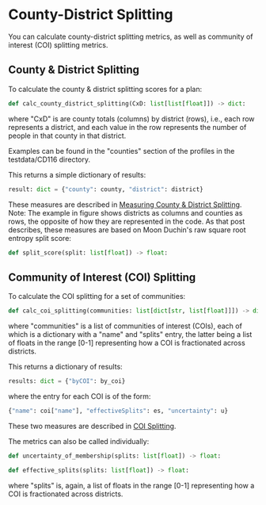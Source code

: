 # County-District Splitting

You can calculate county-district splitting metrics, as well as community of interest (COI) splitting metrics.

## County & District Splitting

To calculate the county & district splitting scores for a plan:

```python
def calc_county_district_splitting(CxD: list[list[float]]) -> dict:
```

where "CxD" is are county totals (columns) by district (rows), i.e.,
each row represents a district, and each value in the row represents 
the number of people in that county in that district.

Examples can be found in the "counties" section of the profiles in the testdata/CD116 directory.

This returns a simple dictionary of results:

```python
result: dict = {"county": county, "district": district}
```

These measures are described in [Measuring County & District Splitting](https://medium.com/dra-2020/measuring-county-district-splitting-48a075bcce39). 
Note: The example in figure shows districts as columns and counties as rows, the opposite of how
they are represented in the code.
As that post describes, these measures are based on Moon Duchin's raw square root entropy split score:

```python
def split_score(split: list[float]) -> float:
```

## Community of Interest (COI) Splitting

To calculate the COI splitting for a set of communities:

```python
def calc_coi_splitting(communities: list[dict[str, list[float]]]) -> dict:
```

where "communities" is a list of communities of interest (COIs), each of which is a dictionary with a "name" and "splits" entry, the latter being a list of floats in the range [0-1] representing how a COI is fractionated 
across districts.

This returns a dictionary of results:

```python
results: dict = {"byCOI": by_coi}
```

where the entry for each COI is of the form:

```python
{"name": coi["name"], "effectiveSplits": es, "uncertainty": u}
```

These two measures are described in [COI Splitting](https://medium.com/dra-2020/coi-splitting-b7c9b541e175).

The metrics can also be called individually:

```python
def uncertainty_of_membership(splits: list[float]) -> float:
```

```python
def effective_splits(splits: list[float]) -> float:
```

where "splits" is, again, a list of floats in the range [0-1] representing how a COI 
is fractionated across districts.